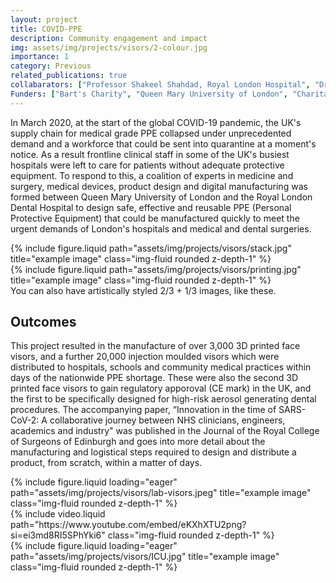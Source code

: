 ```yaml
---
layout: project
title: COVID-PPE
description: Community engagement and impact
img: assets/img/projects/visors/2-colour.jpg
importance: 1
category: Previous
related_publications: true
collabarators: ["Professor Shakeel Shahdad, Royal London Hospital", "Dr Ahmed Din, Royal London Hospital", "Dr Sarah Waia, Royal London Hospital", "Hristina Cvetanovska, Royal London Hospital", "Professor Kaspar Althoefer, Queen Mary University of London", "Dr Ildar Farkhatdinov, University of London", "Dr Bukeikhan Omarali, Queen Mary University of London"]
Funders: ["Bart's Charity", "Queen Mary University of London", "Charitable donations from a Facebook fundraiser"]
---
```


In March 2020, at the start of the global COVID-19 pandemic, the UK's supply chain for medical grade PPE collapsed under unprecedented demand and a workforce that could be sent into quarantine at a moment's notice. As a result frontline clinical staff in some of the UK's busiest hospitals were left to care for patients without adequate protective equipment. To respond to this, a coalition of experts in medicine and surgery, medical devices, product design and digital manufacturing was formed between Queen Mary University of London and the Royal London Dental Hospital to design safe, effective and reusable PPE (Personal Protective Equipment) that could be manufactured quickly to meet the urgent demands of London's hospitals and medical and dental surgeries.

<div class="row justify-content-sm-center">
    <div class="col-sm-8 mt-3 mt-md-0">
        {% include figure.liquid path="assets/img/projects/visors/stack.jpg" title="example image" class="img-fluid rounded z-depth-1" %}
    </div>
    <div class="col-sm-4 mt-3 mt-md-0">
        {% include figure.liquid path="assets/img/projects/visors/printing.jpg" title="example image" class="img-fluid rounded z-depth-1" %}
    </div>
</div>
<div class="caption">
    You can also have artistically styled 2/3 + 1/3 images, like these.
</div>

## Outcomes

This project resulted in the manufacture of over 3,000 3D printed face visors, and a further 20,000 injection moulded visors which were distributed to hospitals, schools and community medical practices within days of the nationwide PPE shortage. These were also the second 3D printed face visors to gain regulatory apporoval (CE mark) in the UK, and the first to be specifically designed for high-risk aerosol generating dental procedures. The accompanying paper, “Innovation in the time of SARS-CoV-2: A collaborative journey between NHS clinicians, engineers, academics and industry" was published in the Journal of the Royal College of Surgeons of Edinburgh and goes into more detail about the manufacturing and logistical steps required to design and distribute a product, from scratch, within a matter of days.

<div class="row">
    <div class="col-sm mt-3 mt-md-0">
        {% include figure.liquid loading="eager" path="assets/img/projects/visors/lab-visors.jpeg" title="example image" class="img-fluid rounded z-depth-1" %}
    </div>
    <div class="col-sm mt-3 mt-md-0">
        {% include video.liquid path="https://www.youtube.com/embed/eKXhXTU2png?si=ei3md8RI5SPhYki6" class="img-fluid rounded z-depth-1" %}
    </div>
    <div class="col-sm mt-3 mt-md-0">
        {% include figure.liquid loading="eager" path="assets/img/projects/visors/ICU.jpg" title="example image" class="img-fluid rounded z-depth-1" %}
    </div>
</div>


